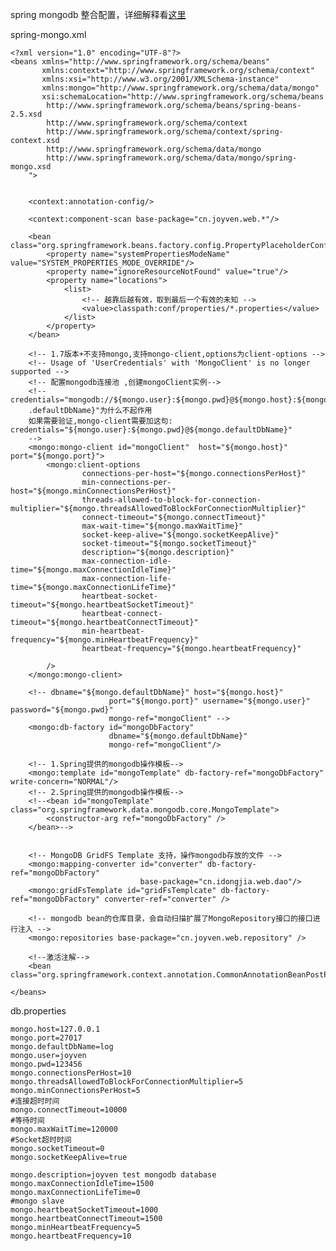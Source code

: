 
spring mongodb 整合配置，详细解释看[这里](https://segmentfault.com/a/1190000005829384)

spring-mongo.xml

    <?xml version="1.0" encoding="UTF-8"?>
    <beans xmlns="http://www.springframework.org/schema/beans"
           xmlns:context="http://www.springframework.org/schema/context"
           xmlns:xsi="http://www.w3.org/2001/XMLSchema-instance"
           xmlns:mongo="http://www.springframework.org/schema/data/mongo"
           xsi:schemaLocation="http://www.springframework.org/schema/beans
            http://www.springframework.org/schema/beans/spring-beans-2.5.xsd
            http://www.springframework.org/schema/context
            http://www.springframework.org/schema/context/spring-context.xsd
            http://www.springframework.org/schema/data/mongo
            http://www.springframework.org/schema/data/mongo/spring-mongo.xsd
        ">


        <context:annotation-config/>

        <context:component-scan base-package="cn.joyven.web.*"/>

        <bean class="org.springframework.beans.factory.config.PropertyPlaceholderConfigurer">
            <property name="systemPropertiesModeName" value="SYSTEM_PROPERTIES_MODE_OVERRIDE"/>
            <property name="ignoreResourceNotFound" value="true"/>
            <property name="locations">
                <list>
                    <!-- 越靠后越有效，取到最后一个有效的未知 -->
                    <value>classpath:conf/properties/*.properties</value>
                </list>
            </property>
        </bean>

        <!-- 1.7版本+不支持mongo,支持mongo-client,options为client-options -->
        <!-- Usage of 'UserCredentials' with 'MongoClient' is no longer supported -->
        <!-- 配置mongodb连接池 ,创建mongoClient实例-->
        <!--credentials="mongodb://${mongo.user}:${mongo.pwd}@${mongo.host}:${mongo.port}/${mongo
        .defaultDbName}"为什么不起作用
        如果需要验证,mongo-client需要加这句: credentials="${mongo.user}:${mongo.pwd}@${mongo.defaultDbName}"
        -->
        <mongo:mongo-client id="mongoClient"  host="${mongo.host}" port="${mongo.port}">
            <mongo:client-options
                    connections-per-host="${mongo.connectionsPerHost}"
                    min-connections-per-host="${mongo.minConnectionsPerHost}"
                    threads-allowed-to-block-for-connection-multiplier="${mongo.threadsAllowedToBlockForConnectionMultiplier}"
                    connect-timeout="${mongo.connectTimeout}"
                    max-wait-time="${mongo.maxWaitTime}"
                    socket-keep-alive="${mongo.socketKeepAlive}"
                    socket-timeout="${mongo.socketTimeout}"
                    description="${mongo.description}"
                    max-connection-idle-time="${mongo.maxConnectionIdleTime}"
                    max-connection-life-time="${mongo.maxConnectionLifeTime}"
                    heartbeat-socket-timeout="${mongo.heartbeatSocketTimeout}"
                    heartbeat-connect-timeout="${mongo.heartbeatConnectTimeout}"
                    min-heartbeat-frequency="${mongo.minHeartbeatFrequency}"
                    heartbeat-frequency="${mongo.heartbeatFrequency}"

            />
        </mongo:mongo-client>

        <!-- dbname="${mongo.defaultDbName}" host="${mongo.host}"
                          port="${mongo.port}" username="${mongo.user}" password="${mongo.pwd}"
                          mongo-ref="mongoClient" -->
        <mongo:db-factory id="mongoDbFactory"
                          dbname="${mongo.defaultDbName}"
                          mongo-ref="mongoClient"/>

        <!-- 1.Spring提供的mongodb操作模板-->
        <mongo:template id="mongoTemplate" db-factory-ref="mongoDbFactory" write-concern="NORMAL"/>
        <!-- 2.Spring提供的mongodb操作模板-->
        <!--<bean id="mongoTemplate" class="org.springframework.data.mongodb.core.MongoTemplate">
            <constructor-arg ref="mongoDbFactory" />
        </bean>-->


        <!-- MongoDB GridFS Template 支持，操作mongodb存放的文件 -->
        <mongo:mapping-converter id="converter" db-factory-ref="mongoDbFactory"
                                 base-package="cn.idongjia.web.dao"/>
        <mongo:gridFsTemplate id="gridFsTemplcate" db-factory-ref="mongoDbFactory" converter-ref="converter" />

        <!-- mongodb bean的仓库目录，会自动扫描扩展了MongoRepository接口的接口进行注入 -->
        <mongo:repositories base-package="cn.joyven.web.repository" />

        <!--激活注解-->
        <bean class="org.springframework.context.annotation.CommonAnnotationBeanPostProcessor"/>

    </beans>

db.properties

    mongo.host=127.0.0.1
    mongo.port=27017
    mongo.defaultDbName=log
    mongo.user=joyven
    mongo.pwd=123456
    mongo.connectionsPerHost=10
    mongo.threadsAllowedToBlockForConnectionMultiplier=5
    mongo.minConnectionsPerHost=5
    #连接超时时间
    mongo.connectTimeout=10000
    #等待时间
    mongo.maxWaitTime=120000
    #Socket超时时间
    mongo.socketTimeout=0
    mongo.socketKeepAlive=true

    mongo.description=joyven test mongodb database
    mongo.maxConnectionIdleTime=1500
    mongo.maxConnectionLifeTime=0
    #mongo slave
    mongo.heartbeatSocketTimeout=1000
    mongo.heartbeatConnectTimeout=1500
    mongo.minHeartbeatFrequency=5
    mongo.heartbeatFrequency=10
